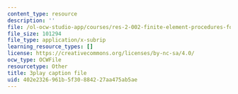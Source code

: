 ```yaml
---
content_type: resource
description: ''
file: /ol-ocw-studio-app/courses/res-2-002-finite-element-procedures-for-solids-and-structures-spring-2010/402e2326961b5f30884227aa475ab5ae_iOilZsS_cnM.vtt
file_size: 101294
file_type: application/x-subrip
learning_resource_types: []
license: https://creativecommons.org/licenses/by-nc-sa/4.0/
ocw_type: OCWFile
resourcetype: Other
title: 3play caption file
uid: 402e2326-961b-5f30-8842-27aa475ab5ae
---
```

